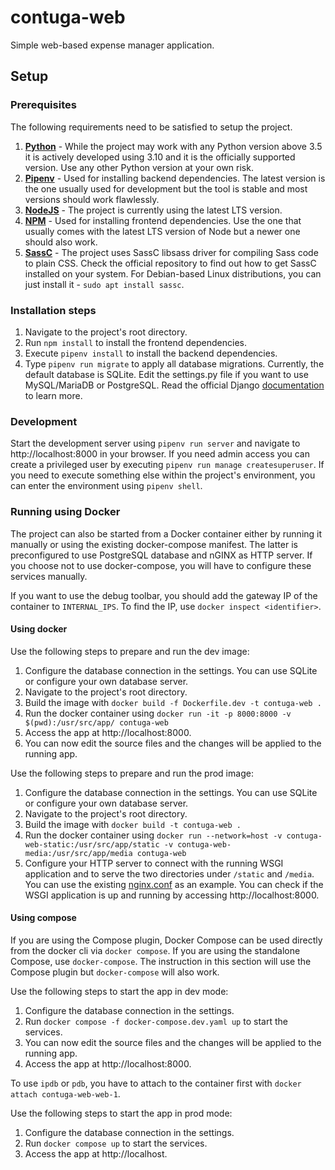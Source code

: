 # contuga-web

Simple web-based expense manager application.

## Setup

### Prerequisites

The following requirements need to be satisfied to setup the project.

1. [**Python**](https://www.python.org/) - While the project may work with any Python version above 3.5 it is actively developed using 3.10 and it is the officially supported version. Use any other Python version at your own risk.
1. [**Pipenv**](https://github.com/pypa/pipenv) - Used for installing backend dependencies. The latest version is the one usually used for development but the tool is stable and most versions should work flawlessly.
1. [**NodeJS**](https://nodejs.org/) - The project is currently using the latest LTS version.
1. [**NPM**](https://www.npmjs.com/) - Used for installing frontend dependencies. Use the one that usually comes with the latest LTS version of Node but a newer one should also work.
1. [**SassC**](https://github.com/sass/sassc) - The project uses SassC libsass driver for compiling Sass code to plain CSS. Check the official repository to find out how to get SassC installed on your system. For Debian-based Linux distributions, you can just install it - `sudo apt install sassc`.

### Installation steps

1. Navigate to the project's root directory.
1. Run `npm install` to install the frontend dependencies.
1. Execute `pipenv install` to install the backend dependencies.
1. Type `pipenv run migrate` to apply all database migrations. Currently, the default database is SQLite. Edit the settings.py file if you want to use MySQL/MariaDB or PostgreSQL. Read the official Django [documentation](https://docs.djangoproject.com/en/4.2/ref/databases/) to learn more.

### Development

Start the development server using `pipenv run server` and navigate to http://localhost:8000 in your browser.
If you need admin access you can create a privileged user by executing `pipenv run manage createsuperuser`.
If you need to execute something else within the project's environment, you can enter the environment using `pipenv shell`.

### Running using Docker

The project can also be started from a Docker container either by running it manually or using the existing docker-compose manifest. The latter is preconfigured to use PostgreSQL database and nGINX as HTTP server. If you choose not to use docker-compose, you will have to configure these services manually.

If you want to use the debug toolbar, you should add the gateway IP of the container to `INTERNAL_IPS`. To find the IP, use `docker inspect <identifier>`.

#### Using docker

Use the following steps to prepare and run the dev image:

1. Configure the database connection in the settings. You can use SQLite or configure your own database server.
1. Navigate to the project's root directory.
1. Build the image with `docker build -f Dockerfile.dev -t contuga-web .`
1. Run the docker container using `docker run -it -p 8000:8000 -v $(pwd):/usr/src/app/ contuga-web`
1. Access the app at http://localhost:8000.
1. You can now edit the source files and the changes will be applied to the running app.

Use the following steps to prepare and run the prod image:

1. Configure the database connection in the settings. You can use SQLite or configure your own database server.
1. Navigate to the project's root directory.
1. Build the image with `docker build -t contuga-web .`
1. Run the docker container using `docker run --network=host -v contuga-web-static:/usr/src/app/static -v contuga-web-media:/usr/src/app/media contuga-web`
1. Configure your HTTP server to connect with the running WSGI application and to serve the two directories under `/static` and `/media`. You can use the existing [nginx.conf](nginx/nginx/conf) as an example. You can check if the WSGI application is up and running by accessing http://localhost:8000.

#### Using compose

If you are using the Compose plugin, Docker Compose can be used directly from the docker cli via `docker compose`. If you are using the standalone Compose, use `docker-compose`. The instruction in this section will use the Compose plugin but `docker-compose` will also work.

Use the following steps to start the app in dev mode:

1. Configure the database connection in the settings.
1. Run `docker compose -f docker-compose.dev.yaml up` to start the services.
1. You can now edit the source files and the changes will be applied to the running app.
1. Access the app at http://localhost:8000.

To use `ipdb` or `pdb`, you have to attach to the container first with `docker attach contuga-web-web-1`.

Use the following steps to start the app in prod mode:

1. Configure the database connection in the settings.
1. Run `docker compose up` to start the services.
1. Access the app at http://localhost.
